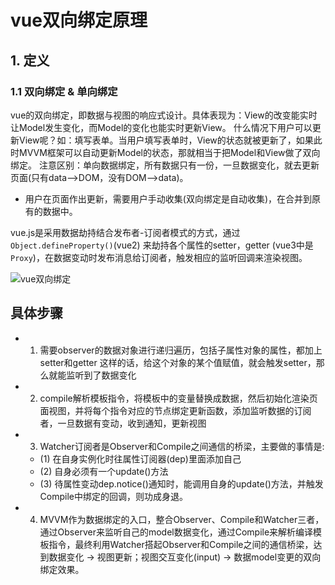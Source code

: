 # vue双向绑定原理

## 1. 定义

### 1.1 双向绑定 & 单向绑定

vue的双向绑定，即数据与视图的响应式设计。具体表现为：View的改变能实时让Model发生变化，而Model的变化也能实时更新View。
什么情况下用户可以更新View呢？如：填写表单。当用户填写表单时，View的状态就被更新了，如果此时MVVM框架可以自动更新Model的状态，那就相当于把Model和View做了双向绑定。
注意区别：单向数据绑定，所有数据只有一份，一旦数据变化，就去更新页面(只有data-->DOM，没有DOM-->data)。

- 用户在页面作出更新，需要用户手动收集(双向绑定是自动收集)，在合并到原有的数据中。

vue.js是采用数据劫持结合发布者-订阅者模式的方式，通过`Object.defineProperty()`(vue2) 来劫持各个属性的setter，getter (vue3中是`Proxy`)，在数据变动时发布消息给订阅者，触发相应的监听回调来渲染视图。

![vue双向绑定](https://www.kecat.top/other/vue双向绑定.png)

## 具体步骤

- 1. 需要observer的数据对象进行递归遍历，包括子属性对象的属性，都加上 setter和getter
这样的话，给这个对象的某个值赋值，就会触发setter，那么就能监听到了数据变化
- 2. compile解析模板指令，将模板中的变量替换成数据，然后初始化渲染页面视图，并将每个指令对应的节点绑定更新函数，添加监听数据的订阅者，一旦数据有变动，收到通知，更新视图
- 3. Watcher订阅者是Observer和Compile之间通信的桥梁，主要做的事情是:
  - (1) 在自身实例化时往属性订阅器(dep)里面添加自己
  - (2) 自身必须有一个update()方法
  - (3) 待属性变动dep.notice()通知时，能调用自身的update()方法，并触发Compile中绑定的回调，则功成身退。
- 4. MVVM作为数据绑定的入口，整合Observer、Compile和Watcher三者，通过Observer来监听自己的model数据变化，通过Compile来解析编译模板指令，最终利用Watcher搭起Observer和Compile之间的通信桥梁，达到数据变化 -> 视图更新；视图交互变化(input) -> 数据model变更的双向绑定效果。
